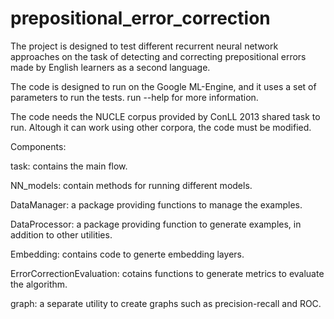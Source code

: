 # prepositional_error_correction

The project is designed to test different recurrent neural network approaches on the 
task of detecting and correcting prepositional errors made by English learners as a second language.

The code is designed to run on the Google ML-Engine, and it uses a set of parameters to run the tests. run --help for more information.

The code needs the NUCLE corpus provided by ConLL 2013 shared task to run. Altough it can work using other corpora, the code must be modified.

Components:

task: contains the main flow.

NN_models: contain methods for running different models.

DataManager: a package providing functions to manage the examples.

DataProcessor: a package providing function to generate examples, in addition to other utilities.

Embedding: contains code to generte embedding layers.

ErrorCorrectionEvaluation: cotains functions to generate metrics to evaluate the algorithm.

graph: a separate utility to create graphs such as precision-recall and ROC.
